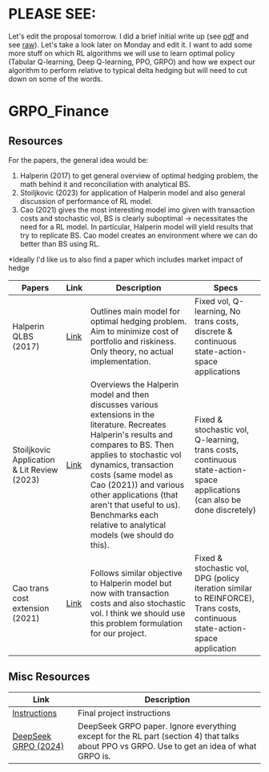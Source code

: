 # PLEASE SEE:
Let's edit the proposal tomorrow. I did a brief initial write up (see [pdf](./COS_435_Intro_RL_Project_Proposal_Spring_2025/COS_435_Proposal_Draft_1.pdf) and see [raw](./COS_435_Intro_RL_Project_Proposal_Spring_2025/project-template.tex)). Let's take a look later on Monday and edit it. I want to add some more stuff on which RL algorithms we will use to learn optimal policy (Tabular Q-learning, Deep Q-learning, PPO, GRPO) and how we expect our algorithm to perform relative to typical delta hedging but will need to cut down on some of the words.


# GRPO_Finance
## Resources
For the papers, the general idea would be:
1. Halperin (2017) to get general overview of optimal hedging problem, the math behind it and reconciliation with analytical BS.
2. Stoiljkovic (2023) for application of Halperin model and also general discussion of performance of RL model.
3. Cao (2021) gives the most interesting model imo given with transaction costs and stochastic vol, BS is clearly suboptimal $\rightarrow$ necessitates the need for a RL model. In particular, Halperin model will yield results that try to replicate BS. Cao model creates an environment where we can do better than BS using RL.

*Ideally I'd like us to also find a paper which includes market impact of hedge

| Papers | Link | Description | Specs |
| --- | --- | --- | --- |
| Halperin QLBS (2017) | [Link](https://arxiv.org/abs/1712.04609) | Outlines main model for optimal hedging problem. Aim to minimize cost of portfolio and riskiness. Only theory, no actual implementation. | Fixed vol, Q-learning, No trans costs, discrete & continuous state-action-space applications |
| Stoiljkovic Application & Lit Review (2023) | [Link](https://arxiv.org/abs/2310.04336) | Overviews the Halperin model and then discusses various extensions in the literature. Recreates Halperin's results and compares to BS. Then applies to stochastic vol dynamics, transaction costs (same model as Cao (2021)) and various other applications (that aren't that useful to us). Benchmarks each relative to analytical models (we should do this). | Fixed & stochastic vol, Q-learning, trans costs, continuous state-action-space applications (can also be done discretely) |
| Cao trans cost extension (2021) | [Link](https://arxiv.org/abs/2103.16409) | Follows similar objective to Halperin model but now with transaction costs and also stochastic vol. I think we should use this problem formulation for our project. | Fixed & stochastic vol, DPG (policy iteration similar to REINFORCE), Trans costs, continuous state-action-space application |

## Misc Resources
| Link | Description |
| --- | --- |
| [Instructions](./Resources/Misc/COS435_Final_Project.pdf) | Final project instructions |
| [DeepSeek GRPO (2024)](https://arxiv.org/abs/2402.03300) | DeepSeek GRPO paper. Ignore everything except for the RL part (section 4) that talks about PPO vs GRPO. Use to get an idea of what GRPO is. |

